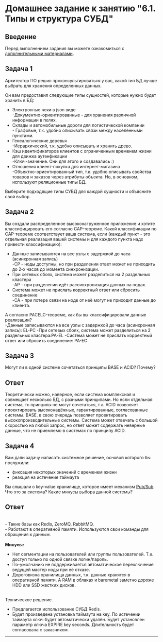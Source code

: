 # Домашнее задание к занятию "6.1. Типы и структура СУБД"

## Введение

Перед выполнением задания вы можете ознакомиться с 
[дополнительными материалами](https://github.com/netology-code/virt-homeworks/tree/master/additional/README.md).

## Задача 1

Архитектор ПО решил проконсультироваться у вас, какой тип БД 
лучше выбрать для хранения определенных данных.

Он вам предоставил следующие типы сущностей, которые нужно будет хранить в БД:

- Электронные чеки в json виде
  <br>-Документно-ориентированные - для хранения различной информации в полях. 
- Склады и автомобильные дороги для логистической компании
   <br>- Графовые, т.к. удобно описывать связи между населёнными пунктами.
- Генеалогические деревья
   <br>-Иерархический, т.к. удобно описывать и хранить древо.
- Кэш идентификаторов клиентов с ограниченным временем жизни для движка аутенфикации
   <br>-Ключ-значение. Они для этого и создавались :)
- Отношения клиент-покупка для интернет-магазина
   <br>-Объектно-ориентированный тип, т.к. удобно описывать свойства товаров и заказов через атрибуты объекта. Но, в основном, используют реляционные типы БД.

Выберите подходящие типы СУБД для каждой сущности и объясните свой выбор.

## Задача 2

Вы создали распределенное высоконагруженное приложение и хотите классифицировать его согласно 
CAP-теореме. Какой классификации по CAP-теореме соответствует ваша система, если 
(каждый пункт - это отдельная реализация вашей системы и для каждого пункта надо привести классификацию):

- Данные записываются на все узлы с задержкой до часа (асинхронная запись)
   <br>-CP - ноды доступны, но при разделении ответ может не приходить до 2-х часов до момента синхронизации.
- При сетевых сбоях, система может разделиться на 2 раздельных кластера
   <br>-AP - при разделении идёт рассинхронизация данных на нодах.
- Система может не прислать корректный ответ или сбросить соединение
   <br>-CA - при потере связи на ноде от неё могут не приходит данные до клиента.

А согласно PACELC-теореме, как бы вы классифицировали данные реализации?
 <br>-Данные записываются на все узлы с задержкой до часа (асинхронная запись): EL-PC
-При сетевых сбоях, система может разделиться на 2 раздельных кластера:PA-EL
-Система может не прислать корректный ответ или сбросить соединение:  PA-EC

## Задача 3

Могут ли в одной системе сочетаться принципы BASE и ACID? Почему?

## Ответ <br>
Теоретически можно, наверное, если система комплексная и совмещает несколько БД, с разными принципами.
Но если отдельная система, то принципы не могут сочетаться, т.к. ACID позволяет проектировать высоконадёжные, гарантированные, согласованные системы.
BASE, в свою очередь позволяет проектировать высокопроизводительные системы. Система может отвечать с большой скоростью на любой запрос, но ответ 
может содержать неверные данные, что не приемлемо в системах по принципу ACID.


## Задача 4

Вам дали задачу написать системное решение, основой которого бы послужили:

- фиксация некоторых значений с временем жизни
- реакция на истечение таймаута

Вы слышали о key-value хранилище, которое имеет механизм [Pub/Sub](https://habr.com/ru/post/278237/). 
Что это за система? Какие минусы выбора данной системы?

## Ответ
 <br>- Такие базы как Redis, ZeroMQ, RabbitMQ.
 <br> - Работают в оперативной памяти. Используются свои команды для обращения к данным.<br>
 <br><b>Минусы: </b><br>
 - Нет сегментации на пользователей или группы пользователей. Т.е. доступ только по одной связке логин/пароль. <br>
 - По-умолчанию не поддерживается автоматическое переключение ведущей мастер ноды при её отказе. <br>
 - Дороговизна хранилища данных, т.к. данные хранятся в оперативной памяти. А RAM в облаках и baremetal заметно дороже HDD или SSD жестких дисков.


<br>Техническое решение. <br>
- Предлагается использование СУБД Redis. <br>
- Будет произведена установка таймаута на key. По истечении таймаута ключ будет автоматически удалён.
Будет установлен параметр ключа EXPIRE key seconds. Длительность будет согласована с заказчиком.


---